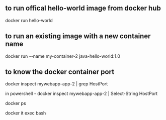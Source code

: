 ## to run offical hello-world image from docker hub
docker run hello-world



## to run an existing image with a new container name
docker run --name my-container-2 java-hello-world:1.0


## to know the docker container port 
docker inspect mywebapp-app-2 | grep HostPort

in powershell -
docker inspect mywebapp-app-2 | Select-String  HostPort

docker ps 


docker it exec bash

